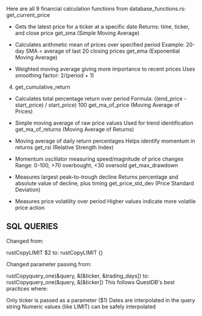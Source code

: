Here are all 9 financial calculation functions from database_functions.rs:
get_current_price
>
- Gets the latest price for a ticker at a specific date
Returns: time, ticker, and close price
get_sma (Simple Moving Average)
>
- Calculates arithmetic mean of prices over specified period
Example: 20-day SMA = average of last 20 closing prices
get_ema (Exponential Moving Average)
>
- Weighted moving average giving more importance to recent prices
Uses smoothing factor: 2/(period + 1)
4. get_cumulative_return
>
- Calculates total percentage return over period
Formula: ((end_price - start_price) / start_price) 100
get_ma_of_price (Moving Average of Prices)
>
- Simple moving average of raw price values
Used for trend identification
get_ma_of_returns (Moving Average of Returns)
>
- Moving average of daily return percentages
Helps identify momentum in returns
get_rsi (Relative Strength Index)
>
- Momentum oscillator measuring speed/magnitude of price changes
Range: 0-100, >70 overbought, <30 oversold
get_max_drawdown
>
- Measures largest peak-to-trough decline
Returns percentage and absolute value of decline, plus timing
get_price_std_dev (Price Standard Deviation)
>
- Measures price volatility over period
Higher values indicate more volatile price action



## SQL QUERIES

Changed from:

rustCopyLIMIT $2
to:
rustCopyLIMIT {}

Changed parameter passing from:

rustCopyquery_one(&query, &[&ticker, &trading_days])
to:
rustCopyquery_one(&query, &[&ticker])
This follows QuestDB's best practices where:

Only ticker is passed as a parameter ($1)
Dates are interpolated in the query string
Numeric values (like LIMIT) can be safely interpolated